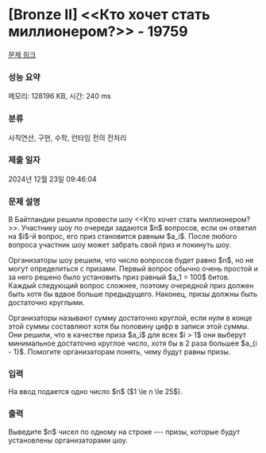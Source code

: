 # [Bronze II] <<Кто хочет стать миллионером?>> - 19759 

[문제 링크](https://www.acmicpc.net/problem/19759) 

### 성능 요약

메모리: 128196 KB, 시간: 240 ms

### 분류

사칙연산, 구현, 수학, 런타임 전의 전처리

### 제출 일자

2024년 12월 23일 09:46:04

### 문제 설명

<p>В Байтландии решили провести шоу <<Кто хочет стать миллионером?>>. Участнику шоу по очереди задаются $n$ вопросов, если он ответил на $i$-й вопрос, его приз становится равным $a_i$. После любого вопроса участник шоу может забрать свой приз и покинуть шоу.</p>

<p>Организаторы шоу решили, что число вопросов будет равно $n$, но не могут определиться с призами. Первый вопрос обычно очень простой и за него решено было установить приз равный $a_1 = 100$ битов. Каждый следующий вопрос сложнее, поэтому очередной приз должен быть хотя бы вдвое больше предыдущего. Наконец, призы должны быть достаточно круглыми.</p>

<p>Организаторы называют сумму достаточно круглой, если нули в конце этой суммы составляют хотя бы половину цифр в записи этой суммы. Они решили, что в качестве приза $a_i$ для всех $i > 1$ они выберут минимальное достаточно круглое число, хотя бы в 2 раза большее $a_{i - 1}$. Помогите организаторам понять, чему будут равны призы.</p>

### 입력 

 <p>На ввод подается одно число $n$ ($1 \le n \le 25$).</p>

### 출력 

 <p>Выведите $n$ чисел по одному на строке --- призы, которые будут установлены организаторами шоу.</p>

